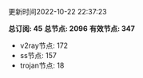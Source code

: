 更新时间2022-10-22 22:37:23

**总订阅: 45**
**总节点: 2096**
**有效节点: 347**
- v2ray节点: 172
- ss节点: 157
- trojan节点: 18
